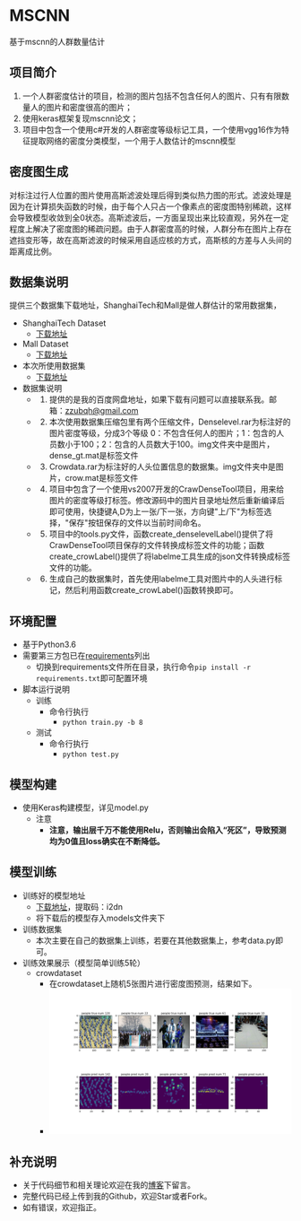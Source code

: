 # MSCNN
基于mscnn的人群数量估计

## 项目简介
1. 一个人群密度估计的项目，检测的图片包括不包含任何人的图片、只有有限数量人的图片和密度很高的图片；
2. 使用keras框架复现mscnn论文；
3. 项目中包含一个使用c#开发的人群密度等级标记工具，一个使用vgg16作为特征提取网络的密度分类模型，一个用于人数估计的mscnn模型

## 密度图生成
对标注过行人位置的图片使用高斯滤波处理后得到类似热力图的形式。滤波处理是因为在计算损失函数的时候，由于每个人只占一个像素点的密度图特别稀疏，这样会导致模型收敛到全0状态。高斯滤波后，一方面呈现出来比较直观，另外在一定程度上解决了密度图的稀疏问题。由于人群密度高的时候，人群分布在图片上存在遮挡变形等，故在高斯滤波的时候采用自适应核的方式，高斯核的方差与人头间的距离成比例。

## 数据集说明
提供三个数据集下载地址，ShanghaiTech和Mall是做人群估计的常用数据集，
- ShanghaiTech Dataset
  - [下载地址](https://pan.baidu.com/s/1hseCEr7v7828DFLj8BQWAw)
- Mall Dataset
  - [下载地址](https://pan.baidu.com/s/1gjFTqcO1gvQnYIDs8CDIJw)
- 本次所使用数据集
  - [下载地址](https://pan.baidu.com/s/1T5EfBovMnpe4meIYcXSa8w)
- 数据集说明
  - 1. 提供的是我的百度网盘地址，如果下载有问题可以直接联系我。邮箱：zzubqh@gmail.com
  - 2. 本次使用数据集压缩包里有两个压缩文件，Denselevel.rar为标注好的图片密度等级，分成3个等级 0：不包含任何人的图片；1：包含的人员数小于100；2：包含的人员数大于100。img文件夹中是图片，dense_gt.mat是标签文件
  - 3. Crowdata.rar为标注好的人头位置信息的数据集。img文件夹中是图片，crow.mat是标签文件
  - 4. 项目中包含了一个使用vs2007开发的CrawDenseTool项目，用来给图片的密度等级打标签。修改源码中的图片目录地址然后重新编译后即可使用，快捷键A,D为上一张/下一张，方向键"上/下"为标签选择，"保存"按钮保存的文件以当前时间命名。
  - 5. 项目中的tools.py文件，函数create_denselevelLabel()提供了将CrawDenseTool项目保存的文件转换成标签文件的功能；函数create_crowLabel()提供了将labelme工具生成的json文件转换成标签文件的功能。
  - 6. 生成自己的数据集时，首先使用labelme工具对图片中的人头进行标记，然后利用函数create_crowLabel()函数转换即可。  

## 环境配置
- 基于Python3.6
- 需要第三方包已在[requirements](/requirements.txt)列出
	- 切换到requirements文件所在目录，执行命令`pip install -r requirements.txt`即可配置环境
- 脚本运行说明
	- 训练
		- 命令行执行
			- `python train.py -b 8`		
	- 测试
    	- 命令行执行
    		- `python test.py`		
## 模型构建
- 使用Keras构建模型，详见model.py    
    - 注意
        - **注意，输出层千万不能使用Relu，否则输出会陷入“死区”，导致预测均为0值且loss确实在不断降低。**	
## 模型训练
- 训练好的模型地址
  - [下载地址](https://pan.baidu.com/s/105FM8Di3MqsWsN6-l-S2vQ)，提取码：i2dn
  - 将下载后的模型存入models文件夹下
- 训练数据集
    - 本次主要在自己的数据集上训练，若要在其他数据集上，参考data.py即可。
- 训练效果展示（模型简单训练5轮）
    - crowdataset
        - 在crowdataset上随机5张图片进行密度图预测，结果如下。
        - ![](/result/res.png)
    
## 补充说明
- 关于代码细节和相关理论欢迎在我的[博客](https://blog.csdn.net/qq_36810544)下留言。
- 完整代码已经上传到我的Github，欢迎Star或者Fork。
- 如有错误，欢迎指正。
